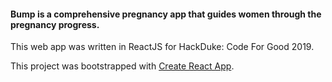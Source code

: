 #### Bump is a comprehensive pregnancy app that guides women through the pregnancy progress. 

This web app was written in ReactJS for HackDuke: Code For Good 2019. 

This project was bootstrapped with [Create React App](https://github.com/facebook/create-react-app).
